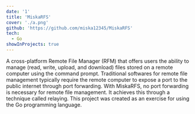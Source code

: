 ```yaml
---
date: '1'
title: 'MiskaRFS'
cover: './a.png'
github: 'https://github.com/miska12345/MiskaRFS'
tech:
  - Go
showInProjects: true
---
```


A cross-platform Remote File Manager (RFM) that offers users the ability to manage (read, write, upload, and download) files stored on a remote computer using the command prompt.
Traditional softwares for remote file management typically require the remote computer to expose a port to the public internet through port forwarding.
With MiskaRFS, no port forwarding is necessary for remote file management. It achieves this through a technique called relaying.
This project was created as an exercise for using the Go programming language.

